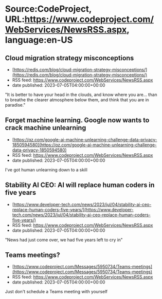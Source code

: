 # Source:CodeProject, URL:https://www.codeproject.com/WebServices/NewsRSS.aspx, language:en-US

## Cloud migration strategy misconceptions
 - [https://redis.com/blog/cloud-migration-strategy-misconceptions/](https://redis.com/blog/cloud-migration-strategy-misconceptions/)
 - RSS feed: https://www.codeproject.com/WebServices/NewsRSS.aspx
 - date published: 2023-07-05T04:00:00+00:00

"It is better to have your head in the clouds, and know where you are... than to breathe the clearer atmosphere below them, and think that you are in paradise."

## Forget machine learning. Google now wants to crack machine unlearning
 - [https://qz.com/google-ai-machine-unlearning-challenge-data-privacy-1850594580](https://qz.com/google-ai-machine-unlearning-challenge-data-privacy-1850594580)
 - RSS feed: https://www.codeproject.com/WebServices/NewsRSS.aspx
 - date published: 2023-07-05T04:00:00+00:00

I've got human unlearning down to a skill

## Stability AI CEO: AI will replace human coders in five years
 - [https://www.developer-tech.com/news/2023/jul/04/stability-ai-ceo-replace-human-coders-five-years/](https://www.developer-tech.com/news/2023/jul/04/stability-ai-ceo-replace-human-coders-five-years/)
 - RSS feed: https://www.codeproject.com/WebServices/NewsRSS.aspx
 - date published: 2023-07-05T04:00:00+00:00

"News had just come over, we had five years left to cry in"

## Teams meetings?
 - [https://www.codeproject.com/Messages/5950734/Teams-meetings](https://www.codeproject.com/Messages/5950734/Teams-meetings)
 - RSS feed: https://www.codeproject.com/WebServices/NewsRSS.aspx
 - date published: 2023-07-05T04:00:00+00:00

Just don't schedule a Teams meeting with yourself

